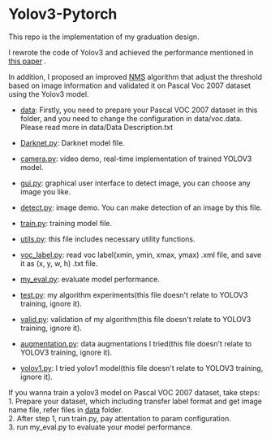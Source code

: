 # Yolov3-Pytorch
This repo is the implementation  of my graduation design.

I rewrote the code of Yolov3 and achieved the performance mentioned  in [this paper](https://arxiv.org/pdf/1804.02767.pdf)  .

In addition, I proposed an improved [NMS](https://en.wikipedia.org/wiki/Canny_edge_detector#Non-maximum_suppression) algorithm that adjust the threshold based on image information and validated it on Pascal Voc 2007 dataset using the Yolov3 model.

* [data](https://github.com/cowarder/yolov3_voc/tree/master/data): Firstly, you need to prepare your Pascal VOC 2007 dataset in this folder, and you need to change the configuration in data/voc.data. Please read more in data/Data Description.txt  

* [Darknet.py](https://github.com/cowarder/yolov3_voc/blob/master/Darknet.py): Darknet model file.  

* [camera.py](https://github.com/cowarder/yolov3_voc/blob/master/camera.py): video demo, real-time implementation of trained YOLOV3 model.  

* [gui.py](https://github.com/cowarder/yolov3_voc/blob/master/gui.py): graphical user interface to detect image, you can choose any image you like.  

* [detect.py](https://github.com/cowarder/yolov3_voc/blob/master/detect.py): image demo. You can make detection of an image by this file.  

* [train.py](https://github.com/cowarder/yolov3_voc/blob/master/train.py): training model file.  

* [utils.py](https://github.com/cowarder/yolov3_voc/blob/master/utils.py): this file includes necessary utility functions.  

* [voc_label.py](https://github.com/cowarder/yolov3_voc/blob/master/voc_label.py): read voc label(xmin, ymin, xmax, ymax) .xml file, and save it as (x, y, w, h) .txt file.  

* [my_eval.py](https://github.com/cowarder/yolov3_voc/blob/master/my_eval.py): evaluate model performance.  

* [test.py](https://github.com/cowarder/yolov3_voc/blob/master/test.py): my algorithm experiments(this file doesn't relate to YOLOV3 training, ignore it).  

* [valid.py](https://github.com/cowarder/yolov3_voc/blob/master/valid.py): validation of my algorithm(this file doesn't relate to YOLOV3 training, ignore it).  

* [augmentation.py](https://github.com/cowarder/yolov3_voc/blob/master/augmentation.py): data augmentations I tried(this file doesn't relate to YOLOV3 training, ignore it).  

* [yolov1.py](https://github.com/cowarder/yolov3_voc/blob/master/yolov1.py): I tried yolov1 model(this file doesn't relate to YOLOV3 training, ignore it).  


If you wanna train a yolov3 model on Pascal VOC 2007 dataset, take steps:  
    1. Prepare your dataset, which including transfer label format and get image name file, refer files in [data](https://github.com/cowarder/yolov3_voc/tree/master/data) folder.  
    2. After step 1, run train.py, pay attentation to param configuration.  
    3. run my_eval.py to evaluate your model performance.  
